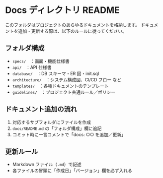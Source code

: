 # Docs ディレクトリ README

このフォルダはプロジェクトのあらゆるドキュメントを格納します。
ドキュメントを追加・更新する際は、以下のルールに従ってください。

## フォルダ構成
- `specs/` ：画面・機能仕様書
- `api/` ：API 仕様書
- `database/` ：DB スキーマ・ER 図・init.sql
- `architecture/` ：システム構成図、CI/CD フロー など
- `templates/` ：各種ドキュメントのテンプレート
- `guidelines/` ：プロジェクト共通ルール／ポリシー

## ドキュメント追加の流れ
1. 対応するサブフォルダにファイルを作成
2. `docs/README.md` の「フォルダ構成」欄に追記
3. コミット時に一言コメントで「docs: ○○ を追加／更新」  

## 更新ルール
- Markdown ファイル（`.md`）で記述
- 各ファイルの冒頭に「作成日」「バージョン」欄を必ず入れる
